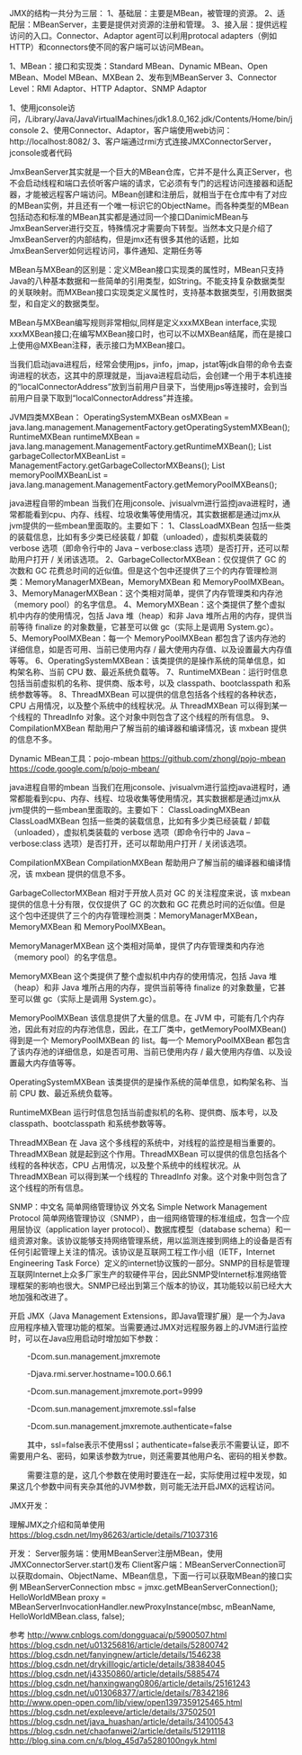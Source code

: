 JMX的结构一共分为三层：
1、基础层：主要是MBean，被管理的资源。
2、适配层：MBeanServer，主要是提供对资源的注册和管理。
3、接入层：提供远程访问的入口。Connector、Adaptor
agent可以利用protocal adapters（例如HTTP）和connectors使不同的客户端可以访问MBean。


1、MBean：接口和实现类：Standard MBean、Dynamic MBean、Open MBean、Model MBean、MXBean
2、发布到MBeanServer
3、Connector Level：RMI Adaptor、HTTP Adaptor、SNMP Adaptor


1、使用jconsole访问，/Library/Java/JavaVirtualMachines/jdk1.8.0_162.jdk/Contents/Home/bin/jconsole
2、使用Connector、Adaptor，客户端使用web访问：http://localhost:8082/
3、客户端通过rmi方式连接JMXConnectorServer，jconsole或者代码



JmxBeanServer其实就是一个巨大的MBean仓库，它并不是什么真正Server，也不会启动线程和端口去侦听客户端的请求，它必须有专门的远程访问连接器和适配器，才能被远程客户端访问。MBean创建和注册后，就相当于在仓库中有了对应的MBean实例，并且还有一个唯一标识它的ObjectName。而各种类型的MBean包括动态和标准的MBean其实都是通过同一个接口DanimicMBean与JmxBeanServer进行交互，特殊情况才需要向下转型。当然本文只是介绍了JmxBeanServer的内部结构，但是jmx还有很多其他的话题，比如JmxBeanServer如何远程访问，事件通知、定期任务等


MBean与MXBean的区别是：定义MBean接口实现类的属性时，MBean只支持Java的八种基本数据和一些简单的引用类型，如String。不能支持复杂数据类型的关联映射。而MXBean接口实现类定义属性时，支持基本数据类型，引用数据类型，和自定义的数据类型。

MBean与MXBean编写规则非常相似,同样是定义xxxMXBean interface,实现xxxMXBean接口;在编写MXBean接口时，也可以不以MXBean结尾，而在是接口上使用@MXBean注释，表示接口为MXBean接口。




当我们启动java进程后，经常会使用jps，jinfo，jmap，jstat等jdk自带的命令去查询进程的状态，这其中的原理就是，当java进程启动后，会创建一个用于本机连接的“localConnectorAddress”放到当前用户目录下，当使用jps等连接时，会到当前用户目录下取到“localConnectorAddress”并连接。


JVM四类MXBean：
OperatingSystemMXBean osMXBean = java.lang.management.ManagementFactory.getOperatingSystemMXBean();
RuntimeMXBean runtimeMXBean = java.lang.management.ManagementFactory.getRuntimeMXBean();
List<GarbageCollectorMXBean> garbageCollectorMXBeanList = ManagementFactory.getGarbageCollectorMXBeans();
List<MemoryPoolMXBean> memoryPoolMXBeanList = java.lang.management.ManagementFactory.getMemoryPoolMXBeans();

java进程自带的mbean
当我们在用jconsole、jvisualvm进行监控java进程时，通常都能看到cpu、内存、线程、垃圾收集等使用情况，其实数据都是通过jmx从jvm提供的一些mbean里面取的。主要如下：
1、ClassLoadMXBean 包括一些类的装载信息，比如有多少类已经装载 / 卸载（unloaded），虚拟机类装载的 verbose 选项（即命令行中的 Java – verbose:class 选项）是否打开，还可以帮助用户打开 / 关闭该选项。
2、GarbageCollectorMXBean：仅仅提供了 GC 的次数和 GC 花费总时间的近似值。但是这个包中还提供了三个的内存管理检测类：MemoryManagerMXBean，MemoryMXBean 和 MemoryPoolMXBean。
3、MemoryManagerMXBean：这个类相对简单，提供了内存管理类和内存池（memory pool）的名字信息。
4、MemoryMXBean：这个类提供了整个虚拟机中内存的使用情况，包括 Java 堆（heap）和非 Java 堆所占用的内存，提供当前等待 finalize 的对象数量，它甚至可以做 gc（实际上是调用 System.gc）。
5、MemoryPoolMXBean：每一个 MemoryPoolMXBean 都包含了该内存池的详细信息，如是否可用、当前已使用内存 / 最大使用内存值、以及设置最大内存值等等。
6、OperatingSystemMXBean：该类提供的是操作系统的简单信息，如构架名称、当前 CPU 数、最近系统负载等。
7、RuntimeMXBean：运行时信息包括当前虚拟机的名称、提供商、版本号，以及 classpath、bootclasspath 和系统参数等等。
8、ThreadMXBean 可以提供的信息包括各个线程的各种状态，CPU 占用情况，以及整个系统中的线程状况。从 ThreadMXBean 可以得到某一个线程的 ThreadInfo 对象。这个对象中则包含了这个线程的所有信息。
9、CompilationMXBean 帮助用户了解当前的编译器和编译情况，该 mxbean 提供的信息不多。





Dynamic MBean工具：pojo-mbean
https://github.com/zhongl/pojo-mbean
https://code.google.com/p/pojo-mbean/



java进程自带的mbean
当我们在用jconsole、jvisualvm进行监控java进程时，通常都能看到cpu、内存、线程、垃圾收集等使用情况，其实数据都是通过jmx从jvm提供的一些mbean里面取的。主要如下：
ClassLoadingMXBean
ClassLoadMXBean 包括一些类的装载信息，比如有多少类已经装载 / 卸载（unloaded），虚拟机类装载的 verbose 选项（即命令行中的 Java – verbose:class 选项）是否打开，还可以帮助用户打开 / 关闭该选项。

CompilationMXBean
CompilationMXBean 帮助用户了解当前的编译器和编译情况，该 mxbean 提供的信息不多。

GarbageCollectorMXBean
相对于开放人员对 GC 的关注程度来说，该 mxbean 提供的信息十分有限，仅仅提供了 GC 的次数和 GC 花费总时间的近似值。但是这个包中还提供了三个的内存管理检测类：MemoryManagerMXBean，MemoryMXBean 和 MemoryPoolMXBean。

MemoryManagerMXBean
这个类相对简单，提供了内存管理类和内存池（memory pool）的名字信息。

MemoryMXBean
这个类提供了整个虚拟机中内存的使用情况，包括 Java 堆（heap）和非 Java 堆所占用的内存，提供当前等待 finalize 的对象数量，它甚至可以做 gc（实际上是调用 System.gc）。

MemoryPoolMXBean
该信息提供了大量的信息。在 JVM 中，可能有几个内存池，因此有对应的内存池信息，因此，在工厂类中，getMemoryPoolMXBean() 得到是一个 MemoryPoolMXBean 的 list。每一个 MemoryPoolMXBean 都包含了该内存池的详细信息，如是否可用、当前已使用内存 / 最大使用内存值、以及设置最大内存值等等。

OperatingSystemMXBean
该类提供的是操作系统的简单信息，如构架名称、当前 CPU 数、最近系统负载等。

RuntimeMXBean
运行时信息包括当前虚拟机的名称、提供商、版本号，以及 classpath、bootclasspath 和系统参数等等。

ThreadMXBean
在 Java 这个多线程的系统中，对线程的监控是相当重要的。ThreadMXBean 就是起到这个作用。ThreadMXBean 可以提供的信息包括各个线程的各种状态，CPU 占用情况，以及整个系统中的线程状况。从 ThreadMXBean 可以得到某一个线程的 ThreadInfo 对象。这个对象中则包含了这个线程的所有信息。




SNMP：中文名 简单网络管理协议  外文名 Simple Network Management Protocol 
简单网络管理协议（SNMP），由一组网络管理的标准组成，包含一个应用层协议（application layer protocol）、数据库模型（database schema）和一组资源对象。该协议能够支持网络管理系统，用以监测连接到网络上的设备是否有任何引起管理上关注的情况。该协议是互联网工程工作小组（IETF，Internet Engineering Task Force）定义的internet协议簇的一部分。SNMP的目标是管理互联网Internet上众多厂家生产的软硬件平台，因此SNMP受Internet标准网络管理框架的影响也很大。SNMP已经出到第三个版本的协议，其功能较以前已经大大地加强和改进了。





开启
JMX（Java Management Extensions，即Java管理扩展）是一个为Java应用程序植入管理功能的框架。当需要通过JMX对远程服务器上的JVM进行监控时，可以在Java应用启动时增加如下参数：

        -Dcom.sun.management.jmxremote

        -Djava.rmi.server.hostname=100.0.66.1

        -Dcom.sun.management.jmxremote.port=9999

        -Dcom.sun.management.jmxremote.ssl=false

        -Dcom.sun.management.jmxremote.authenticate=false

        其中，ssl=false表示不使用ssl；authenticate=false表示不需要认证，即不需要用户名、密码，如果该参数为true，则还需要其他用户名、密码的相关参数。

        需要注意的是，这几个参数在使用时要连在一起，实际使用过程中发现，如果这几个参数中间有夹杂其他的JVM参数，则可能无法开启JMX的远程访问。



JMX开发：

理解JMX之介绍和简单使用
https://blog.csdn.net/lmy86263/article/details/71037316

开发：
Server服务端：使用MBeanServer注册MBean，使用JMXConnectorServer.start()发布
Client客户端：MBeanServerConnection可以获取domain、ObjectName、MBean信息，下面一行可以获取MBean的接口实例
MBeanServerConnection mbsc = jmxc.getMBeanServerConnection();
HelloWorldMBean proxy = MBeanServerInvocationHandler.newProxyInstance(mbsc, mBeanName, HelloWorldMBean.class, false);




参考
http://www.cnblogs.com/dongguacai/p/5900507.html
https://blog.csdn.net/u013256816/article/details/52800742 
https://blog.csdn.net/fanyingnew/article/details/1546238
https://blog.csdn.net/drykilllogic/article/details/38384045
https://blog.csdn.net/j43350860/article/details/5885474
https://blog.csdn.net/hanxingwang0806/article/details/25161243
https://blog.csdn.net/u013068377/article/details/78342186
http://www.open-open.com/lib/view/open1397359125465.html
https://blog.csdn.net/expleeve/article/details/37502501
https://blog.csdn.net/java_huashan/article/details/34100543
https://blog.csdn.net/chaofanwei2/article/details/51291118
http://blog.sina.com.cn/s/blog_45d7a5280100ngyk.html


